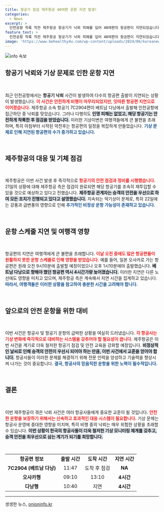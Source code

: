 ```yaml
---
title: 항공기 점검 제주항공 40여편 운항 지연 발생!
categories:
  - News
excerpt: >
  인천공항 착륙 직전 제주항공 항공기가 낙뢰 피해를 입어 40여편의 항공편이 지연되었습니다. 다행히 인명 피해는 없었지만, 악천후로 인해 내일도 운항에 어려움이 예상됩니다.
feature_text: >
  인천공항 착륙 직전 제주항공 항공기가 낙뢰 피해를 입어 40여편의 항공편이 지연되었습니다. 다행히 인명 피해는 없었지만, 악천후로 인해 내일도 운항에 어려움이 예상됩니다.
image: 'https://www.behealthy4u.com/wp-content/uploads/2024/06/koreanews.jpg'
---
```


<p><img src="https://www.behealthy4u.com/wp-content/uploads/2024/06/koreanews.jpg" alt="info 속보" /></p>

<h2 data-ke-size="size26">항공기 낙뢰와 기상 문제로 인한 운항 지연</h2>

<p data-ke-size="size16">&nbsp;</p>

<p>최근 인천공항에서는 <strong>항공기 낙뢰</strong> 사건이 발생하여 다수의 항공편 출발이 지연되는 상황이 발생했습니다. <b><span style="color: #ee2323;">이 사건은 안전하게 비행이 마무리되었지만, 잇따른 항공편 지연으로 이어졌습니다.</span></b> 제주항공 소속 항공기 7C2904편이 베트남 다낭에서 출발해 인천공항에 접근하던 중 낙뢰를 맞았습니다. 그러나 다행히도 <b><span style="background-color: #21538527;">인명 피해는 없었고, 해당 항공기는 안전하게 착륙한 후 점검을 받았습니다.</span></b> 이러한 기상이변은 여행객들에게 큰 불편을 초래하며, 특히 아침부터 시작된 악천후는 항공편의 일정을 복잡하게 만들었습니다. <b><span style="color: #1a5490;">기상 문제로 인해 지연된 항공편의 수가 증가하고 있습니다.</span></b> </p>

<p data-ke-size="size16">&nbsp;</p>

<h2 data-ke-size="size26">제주항공의 대응 및 기체 점검</h2>

<p data-ke-size="size16">&nbsp;</p>

<p>제주항공은 이번 사건 발생 후 즉각적으로 <b><span style="color: #ee2323;">항공기의 안전 점검과 정비를 시행했습니다.</span></b> 21일의 상황에 대해 제주항공 측은 점검이 완료되면 해당 항공기를 조속히 재투입할 수 있을 것으로 예상하고 있다고 전했습니다. <b><span style="background-color: #21538527;">제주항공 관계자는 승객의 안전을 우선으로 하여 모든 조치가 진행되고 있다고 설명했습니다.</span></b> 지속되는 악기상이 문제로, 특히 22일에는 강풍과 급변풍의 영향으로 인해 <b><span style="color: #1a5490;">추가적인 비정상 운항 가능성이 존재하고 있습니다.</span></b> </p>

<p data-ke-size="size16">&nbsp;</p>

<h2 data-ke-size="size26">운항 스케줄 지연 및 여행객 영향</h2>

<p data-ke-size="size16">&nbsp;</p>

<p>항공편의 지연은 여행객에게 큰 불편을 초래합니다. <b><span style="color: #ee2323;">이날 오전 중에도 많은 항공편들이 원활하지 못한 운항 스케줄로 인해 영향을 받았습니다.</span></b> 예를 들어, 일본 오사카로 가는 항공편은 원래 오전 9시10분에 출발할 예정이었으나 오후 1시10분에야 출발했습니다. <b><span style="background-color: #21538527;">베트남 다낭으로 향해야 했던 항공편 역시 4시간가량 늦어졌습니다.</span></b> 이러한 지연은 다른 노선에도 영향을 미치고 있으며, 제주항공 측은 계속해서 지연 시간을 집계하고 있습니다. <b><span style="color: #1a5490;">따라서, 여행객들은 이러한 상황을 참고하여 충분한 시간을 고려해야 합니다.</span></b> </p>

<p data-ke-size="size16">&nbsp;</p>

<h2 data-ke-size="size26">앞으로의 안전 운항을 위한 대비</h2>

<p data-ke-size="size16">&nbsp;</p>

<p>이번 사건은 항공사 및 항공기 운항의 급박한 상황을 여실히 드러냈습니다. <b><span style="color: #ee2323;">각 항공사는 기상 변화에 즉각적으로 대비하는 시스템을 갖추어야 할 필요성이 큽니다.</span></b> 제주항공은 이번 사건을 계기로 더욱 철저한 항공기 점검 및 안전 교육을 강화할 예정입니다. <b><span style="background-color: #21538527;">비정상적인 날씨로 인해 승객의 안전이 우선시 되어야 하는 만큼, 이번 사건에서 교훈을 얻어야 합니다.</span></b> 항공사들이 이러한 문제를 해결하기 위해 전문 인력을 양성하고 기술력을 향상시켜 나가는 것이 중요합니다. <b><span style="color: #1a5490;">결국, 항공사의 믿음직한 운항을 위한 노력이 필수적입니다.</span></b> </p>

<p data-ke-size="size16">&nbsp;</p>

<h2 data-ke-size="size26">결론</h2>

<p data-ke-size="size16">&nbsp;</p>

<p>이번 제주항공이 겪은 낙뢰 사건은 여러 항공사들에게 중요한 교훈이 될 것입니다. <b><span style="color: #ee2323;">안전한 운항을 보장하기 위해서는 신속하고 효과적인 대응 시스템이 필요합니다.</span></b> 기상 문제는 항공사 운영에 중대한 영향을 미치며, 특히 비행 중의 낙뢰는 매우 위험한 상황을 초래할 수 있습니다. <b><span style="background-color: #21538527;">이번 상황이 한국의 항공사들이 더욱 철저한 기상 모니터링 체계를 갖추고, 승객 안전을 최우선으로 삼는 계기가 되기를 희망합니다.</span></b> </p>

<p data-ke-size="size16">&nbsp;</p>

<table style="width: 100%; border-collapse: collapse;">
    <tr>
        <td style="text-align: center; height: 17px;"><b>항공편 정보</b></td>
        <td style="text-align: center; height: 17px;"><b>출발 시간</b></td>
        <td style="text-align: center; height: 17px;"><b>도착 시간</b></td>
        <td style="text-align: center; height: 17px;"><b>지연 시간</b></td>
    </tr>
    <tr>
        <td style="text-align: center; height: 17px;"><b>7C2904 (베트남 다낭)</b></td>
        <td style="text-align: center; height: 17px;">11:47</td>
        <td style="text-align: center; height: 17px;">도착 후 점검</td>
        <td style="text-align: center; height: 17px;"><b>NA</b></td>
    </tr>
    <tr>
        <td style="text-align: center; height: 17px;"><b>오사카행</b></td>
        <td style="text-align: center; height: 17px;">09:10</td>
        <td style="text-align: center; height: 17px;">13:10</td>
        <td style="text-align: center; height: 17px;"><b>4시간</b></td>
    </tr>
    <tr>
        <td style="text-align: center; height: 17px;"><b>다낭행</b></td>
        <td style="text-align: center; height: 17px;">10:40</td>
        <td style="text-align: center; height: 17px;">지연</td>
        <td style="text-align: center; height: 17px;"><b>4시간</b></td>
    </tr>
</table>

<hr />
생생한 뉴스, <a href="https://onioninfo.kr" rel="dofollow">onioninfo.kr</a>


